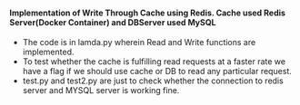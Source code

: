 #### Implementation of Write Through Cache using Redis. Cache used Redis Server(Docker Container) and DBServer used MySQL

* The code is in lamda.py wherein Read and Write functions are implemented.
* To test whether the cache is fulfilling read requests at a faster rate we have a flag if we should use cache or DB to read any particular request.
* test.py and test2.py are just to check whether the connection to redis server and MYSQL server is working fine.
